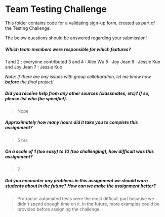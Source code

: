 

# Team Testing Challenge

This folder contains code for a validating sign-up form, created as part of the Testing Challenge.

The below questions should be answered regarding your submission!

##### Which team members were responsible for which features? #####
> 
1 and 2 : everyone contributed
3 and 4 : Alex Wu
5 : Joy Jean
6 : Jessie Kuo and Joy Jean
7 : Jessie Kuo


_Note: If there are any issues with group collaboration, let me know now **before** the final project!_

##### Did you receive help from any other sources (classmates, etc)? If so, please list who (be specific!). #####
> Nope


##### Approximately how many hours did it take you to complete this assignment? #####
> 5 hrs


##### On a scale of 1 (too easy) to 10 (too challenging), how difficult was this assignment? #####
> 7


##### Did you encounter any problems in this assignment we should warn students about in the future? How can we make the assignment better? #####
> Protractor automated tests were the most difficult part because we didn't spend enough time on it. In the future, more examples could be provided before assigning the challenge.